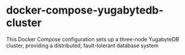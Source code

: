 # docker-compose-yugabytedb-cluster
This Docker Compose configuration sets up a three-node YugabyteDB cluster, providing a distributed, fault-tolerant database system
